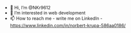 - 👋 Hi, I’m @NKr9612
- 👀 I’m interested in web development
- 📫 How to reach me - write me on LinkedIn - https://www.linkedin.com/in/norbert-krupa-586aa0186/ 

<!---
NKr9612/NKr9612 is a ✨ special ✨ repository because its `README.md` (this file) appears on your GitHub profile.
You can click the Preview link to take a look at your changes.
--->
